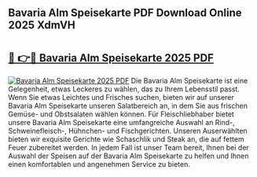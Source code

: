 ## Bavaria Alm Speisekarte PDF Download Online 2025 XdmVH

# <h2><a href="http://gccyc5.nevu.top/?p=Bavaria+Alm+Speisekarte">🔗 👉🔴 Bavaria Alm Speisekarte 2025 PDF</a></h2>

[![Bavaria Alm Speisekarte 2025 PDF](https://i.imgur.com/dBaPXMq.png)](http://gccyc5.nevu.top/?p=Bavaria+Alm+Speisekarte)
Die Bavaria Alm Speisekarte ist eine Gelegenheit, etwas Leckeres zu wählen, das zu Ihrem Lebensstil passt. Wenn Sie etwas Leichtes und Frisches suchen, bieten wir auf unserer Bavaria Alm Speisekarte unseren Salatbereich an, in dem Sie aus frischen Gemüse- und Obstsalaten wählen können. Für Fleischliebhaber bietet unsere Bavaria Alm Speisekarte eine umfangreiche Auswahl an Rind-, Schweinefleisch-, Hühnchen- und Fischgerichten. Unseren Auserwählten bieten wir exquisite Gerichte wie Schaschlik und Steak an, die auf fettem Feuer zubereitet werden. In jedem Fall ist unser Team bereit, Ihnen bei der Auswahl der Speisen auf der Bavaria Alm Speisekarte zu helfen und Ihnen einen komfortablen und angenehmen Service zu bieten.
